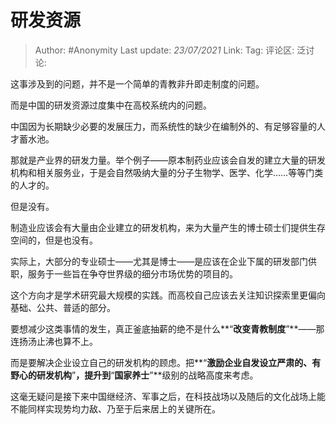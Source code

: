 # 研发资源

> Author: #Anonymity
> Last update: *23/07/2021*
> Link:
> Tag:
> 评论区:
> 泛讨论:

这事涉及到的问题，并不是一个简单的青教非升即走制度的问题。

而是中国的研发资源过度集中在高校系统内的问题。

中国因为长期缺少必要的发展压力，而系统性的缺少在编制外的、有足够容量的人才蓄水池。

那就是产业界的研发力量。举个例子——原本制药业应该会自发的建立大量的研发机构和相关服务业，于是会自然吸纳大量的分子生物学、医学、化学……等等门类的人才的。

但是没有。

制造业应该会有大量由企业建立的研发机构，来为大量产生的博士硕士们提供生存空间的，但是也没有。

实际上，大部分的专业硕士——尤其是博士——是应该在企业下属的研发部门供职，服务于一些旨在争夺世界级的细分市场优势的项目的。

这个方向才是学术研究最大规模的实践。而高校自己应该去关注知识探索里更偏向基础、公共、普适的部分。

要想减少这类事情的发生，真正釜底抽薪的绝不是什么**“**改变青教制度**”**——那连扬汤止沸也算不上。

而是要解决企业设立自己的研发机构的顾虑。把**“**激励企业自发设立严肃的、有野心的研发机构**”**，提升到**“**国家养士**”**级别的战略高度来考虑。

这毫无疑问是接下来中国继经济、军事之后，在科技战场以及随后的文化战场上能不能同样实现势均力敌、乃至于后来居上的关键所在。

